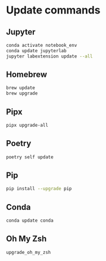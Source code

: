# Update commands

## Jupyter

```zsh
conda activate notebook_env
conda update jupyterlab
jupyter labextension update --all
```

## Homebrew

```zsh
brew update
brew upgrade
```

## Pipx

```zsh
pipx upgrade-all
```

## Poetry

```zsh
poetry self update
```

## Pip

```zsh
pip install --upgrade pip
```

## Conda

```zsh
conda update conda
```

## Oh My Zsh

```zsh
upgrade_oh_my_zsh
```
